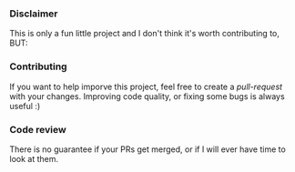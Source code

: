 ### Disclaimer
This is only a fun little project and I don't think it's worth contributing to, BUT:

### Contributing
If you want to help imporve this project, feel free to create a *pull-request* with your changes.
Improving code quality, or fixing some bugs is always useful :) 

### Code review
There is no guarantee if your PRs get merged, or if I will ever have time to look at them.
